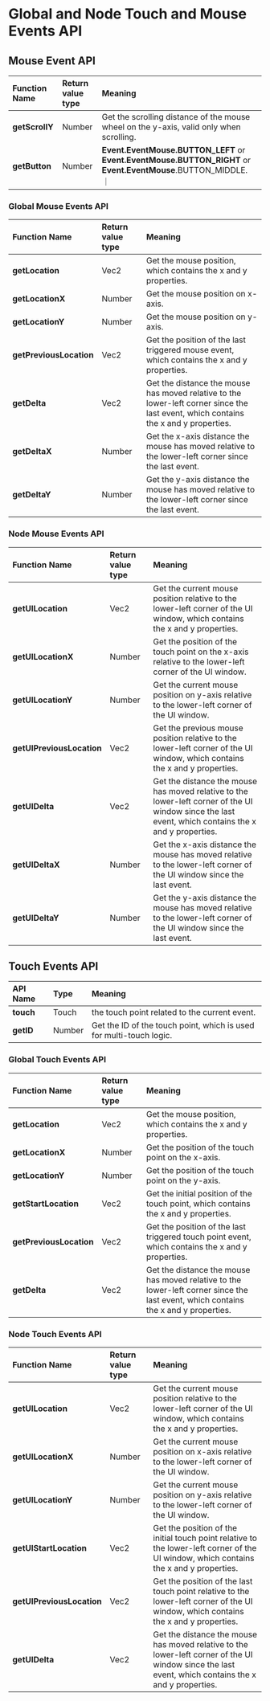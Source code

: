 # Global and Node Touch and Mouse Events API

## Mouse Event API

| Function Name | Return value type | Meaning                                                                                 |
|:--------------|:------------------|:----------------------------------------------------------------------------------------|
| __getScrollY__    | Number            | Get the scrolling distance of the mouse wheel on the y-axis, valid only when scrolling. |
| __getButton__       | Number | __Event.EventMouse.BUTTON_LEFT__ or __Event.EventMouse.BUTTON_RIGHT__ or __Event.EventMouse__.BUTTON_MIDDLE.                     ｜

### Global Mouse Events API

| Function Name       | Return value type | Meaning                                                                                                                             |
|:--------------------|:------------------|:------------------------------------------------------------------------------------------------------------------------------------|
| __getLocation__         | Vec2              | Get the mouse position, which contains the x and y properties.                                                                      |
| __getLocationX__        | Number            | Get the mouse position on x-axis.                                                                                                   |
| __getLocationY__        | Number            | Get the mouse position on y-axis.                                                                                                   |
| __getPreviousLocation__ | Vec2              | Get the position of the last triggered mouse event, which contains the x and y properties.                                          |
| __getDelta__            | Vec2              | Get the distance the mouse has moved relative to the lower-left corner since the last event, which contains the x and y properties. |
| __getDeltaX__           | Number            | Get the x-axis distance the mouse has moved relative to the lower-left corner since the last event.                                 |
| __getDeltaY__           | Number            | Get the y-axis distance the mouse has moved relative to the lower-left corner since the last event.                                 |

### Node Mouse Events API

| Function Name         | Return value type | Meaning                                                                                                                                              |
|:-----------------------|:-------------------|:------------------------------------------------------------------------------------------------------------------------------------------------------|
| __getUILocation__         | Vec2              | Get the current mouse position relative to the lower-left corner of the UI window, which contains the x and y properties.                            |
| __getUILocationX__        | Number            | Get the position of the touch point on the x-axis relative to the lower-left corner of the UI window.                                                |
| __getUILocationY__        | Number            | Get the current mouse position on y-axis relative to the lower-left corner of the UI window.                                                                 |
| __getUIPreviousLocation__ | Vec2              | Get the previous mouse position relative to the lower-left corner of the UI window, which contains the x and y properties.                           |
| __getUIDelta__            | Vec2              | Get the distance the mouse has moved relative to the lower-left corner of the UI window since the last event, which contains the x and y properties. |
| __getUIDeltaX__           | Number            | Get the x-axis distance the mouse has moved relative to the lower-left corner of the UI window since the last event.                                 |
| __getUIDeltaY__           | Number            | Get the y-axis distance the mouse has moved relative to the lower-left corner of the UI window since the last event.                                 |

## Touch Events API

| API Name | Type   | Meaning                                                             |
|:----------|:--------|:---------------------------------------------------------------------|
| __touch__    | Touch  | the touch point related to the current event.                       |
| __getID__    | Number | Get the ID of the touch point, which is used for multi-touch logic. |

### Global Touch Events API

| Function Name       | Return value type | Meaning                                                                                                                             |
|:---------------------|:-------------------|:-------------------------------------------------------------------------------------------------------------------------------------|
| __getLocation__         | Vec2              | Get the mouse position, which contains the x and y properties.                                                                      |
| __getLocationX__        | Number            | Get the position of the touch point on the x-axis.                                                                                  |
| __getLocationY__        | Number            | Get the position of the touch point on the y-axis.                                                                                  |
| __getStartLocation__    | Vec2              | Get the initial position of the touch point, which contains the x and y properties.                                                     |
| __getPreviousLocation__ | Vec2              | Get the position of the last triggered touch point event, which contains the x and y properties.                                        |
| __getDelta__            | Vec2              | Get the distance the mouse has moved relative to the lower-left corner since the last event, which contains the x and y properties. |

### Node Touch Events API

| Function Name         | Return value type | Meaning                                                                                                                                              |
|:-----------------------|:-------------------|:------------------------------------------------------------------------------------------------------------------------------------------------------|
| __getUILocation__         | Vec2              | Get the current mouse position relative to the lower-left corner of the UI window, which contains the x and y properties.                            |
| __getUILocationX__        | Number            | Get the current mouse position on x-axis relative to the lower-left corner of the UI window.                                                         |
| __getUILocationY__        | Number            | Get the current mouse position on y-axis relative to the lower-left corner of the UI window.                                                         |
| __getUIStartLocation__    | Vec2              | Get the position of the initial touch point relative to the lower-left corner of the UI window, which contains the x and y properties.               |
| __getUIPreviousLocation__ | Vec2              | Get the position of the last touch point relative to the lower-left corner of the UI window, which contains the x and y properties.                  |
| __getUIDelta__            | Vec2              | Get the distance the mouse has moved relative to the lower-left corner of the UI window since the last event, which contains the x and y properties. |
